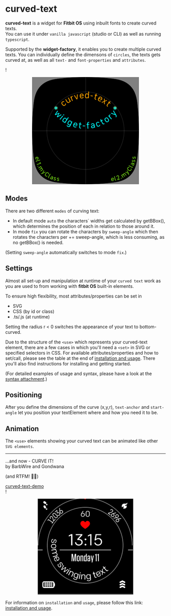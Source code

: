 curved-text
=

**curved-text** is a widget for **Fitbit OS** using inbuilt fonts to create curved texts.\
You can use it under `vanilla javascript` (studio or CLI) as well as running `typescript`.

Supported by the **widget-factory**, it enables you to create multiple curved texts.
You can individually define the dimensons of `circles`, the texts gets curved at, as well as all `text-` and `font-properties` and `attributes`.

!<div align="center">![examples](doco/examples.png#center)</div>






Modes
-
There are two different `modes` of curving text:
* In default mode `auto` the characters´ widths get calculated by getBBox(), which determines the position of each in relation to those around it.
* In mode `fix` you can rotate the characters by `sweep-angle` which then rotates the characters per += sweep-angle, which is less consuming, as no getBBox() is needed.

(Setting `sweep-angle` automatically switches to mode `fix`.)

Settings
-
Almost all set-up and manipulation at runtime of your `curved text` work as you are used to from working with **fitbit OS**  built-in elements.

To ensure high flexibility, most attributes/properties can be set in
 * SVG
 * CSS (by id or class)
 * .ts/.js (at runtime)

Setting the radius r < 0 switches the appearance of your text to bottom-curved.

Due to the structure of the `<use>` which represents your curved-text element, there are a few cases in which you'll need a `<set>` in SVG or specified selectors in CSS. For available attributes/properties and how to set/call, please see the table at the end of [installation and usage](doco/usage.md). There you'll also find instructions for installing and getting started.


(For detailed examples of usage and syntax, please have a look at the [syntax attachment](doco/snippets.md).)

Positioning
-
After you define the dimensions of the curve (x,y,r), `text-anchor` and `start-angle` let you position your textElement where and how you need it to be.

Animation
-
The `<use>` elements showing your curved text can be animated like other `SVG elements`.

---

...and now - CURVE IT!\
by BarbWire and Gondwana


(and RTFM! :slightly_smiling_face::vulcan_salute:)

[curved-text-demo](https://github.com/BarbWire-1/curved-text-demo)\
!<div align="center">![demo](doco/curved_text_demo2.gif#center)</div>

For information on `installation` and `usage`, please follow this link:
[installation and usage](doco/usage.md).





